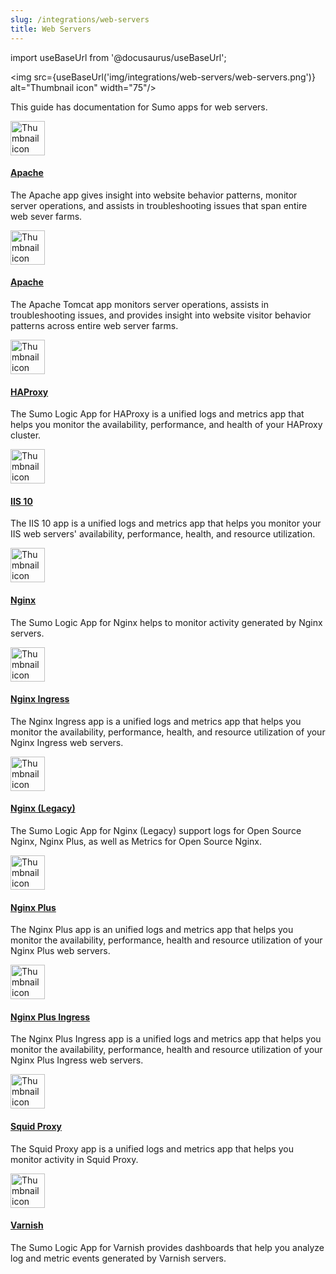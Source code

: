 ```yaml
---
slug: /integrations/web-servers
title: Web Servers
---
```


import useBaseUrl from '@docusaurus/useBaseUrl';

<img src={useBaseUrl('img/integrations/web-servers/web-servers.png')} alt="Thumbnail icon" width="75"/>

This guide has documentation for Sumo apps for web servers.


<div className="box-wrapper" markdown="1">
<div className="box smallbox1 card">
  <div className="container">
  <img src={useBaseUrl('img/integrations/web-servers/apache.png')} alt="Thumbnail icon" width="55"/>
  <h4><a href="/docs/integrations/web-servers/apache">Apache</a></h4>
  <p>The Apache app gives insight into website behavior patterns, monitor server operations, and assists in troubleshooting issues that span entire web sever farms.</p>
  </div>
</div>
<div className="box smallbox2 card">
  <div className="container">
  <img src={useBaseUrl('img/integrations/web-servers/apache-tomcat.png')} alt="Thumbnail icon" width="55"/>
  <h4><a href="/docs/integrations/apache-tomcat">Apache</a></h4>
  <p>The Apache Tomcat app monitors server operations, assists in troubleshooting issues, and provides insight into website visitor behavior patterns across entire web server farms.</p>
  </div>
</div>
<div className="box smallbox3 card">
  <div className="container">
  <img src={useBaseUrl('img/integrations/web-servers/haproxy.png')} alt="Thumbnail icon" width="55"/>
  <h4><a href="/docs/integrations/web-servers/haproxy">HAProxy</a></h4>
  <p>The Sumo Logic App for HAProxy is a unified logs and metrics app that helps you monitor the availability, performance, and health of your HAProxy cluster.</p>
  </div>
</div>
<div className="box smallbox4 card">
  <div className="container">
  <img src={useBaseUrl('img/integrations/web-servers/microsoft_iis_10.png')} alt="Thumbnail icon" width="55"/>
  <h4><a href="/docs/integrations/web-servers/iis-10">IIS 10</a></h4>
  <p>The IIS 10 app is a unified logs and metrics app that helps you monitor your IIS web servers' availability, performance, health, and resource utilization.</p>
  </div>
</div>
    <div className="box smallbox5 card">
      <div className="container">
      <img src={useBaseUrl('img/integrations/web-servers/nginx.png')} alt="Thumbnail icon" width="55"/>
      <h4><a href="/docs/integrations//web-servers/nginx">Nginx</a></h4>
      <p>The Sumo Logic App for Nginx helps to monitor activity generated by Nginx servers.</p>
      </div>
    </div>
    <div className="box smallbox6 card">
      <div className="container">
      <img src={useBaseUrl('img/integrations/web-servers/nginx-ingress.png')} alt="Thumbnail icon" width="55"/>
      <h4><a href="/docs/integrations//web-servers/nginx-ingress">Nginx Ingress</a></h4>
      <p>The Nginx Ingress app is a unified logs and metrics app that helps you monitor the availability, performance, health, and resource utilization of your Nginx Ingress web servers.</p>
      </div>
    </div>
    <div className="box smallbox7 card">
      <div className="container">
      <img src={useBaseUrl('img/integrations/web-servers/nginx-legacy.png')} alt="Thumbnail icon" width="55"/>
      <h4><a href="/docs/integrations//web-servers/nginx-legacy">Nginx (Legacy)</a></h4>
      <p>The Sumo Logic App for Nginx (Legacy) support logs for Open Source Nginx, Nginx Plus, as well as Metrics for Open Source Nginx.</p>
      </div>
    </div>
    <div className="box smallbox8 card">
      <div className="container">
      <img src={useBaseUrl('img/integrations/web-servers/nginx-plus.png')} alt="Thumbnail icon" width="55"/>
      <h4><a href="/docs/integrations//web-servers/nginx-plus">Nginx Plus</a></h4>
      <p>The Nginx Plus app is an unified logs and metrics app that helps you monitor the availability, performance, health and resource utilization of your Nginx Plus web servers.</p>
      </div>
    </div>
    </div>
    <div className="box smallbox9 card">
      <div className="container">
      <img src={useBaseUrl('img/integrations/web-servers/nginx-ingress.png')} alt="Thumbnail icon" width="55"/>
      <h4><a href="/docs/integrations//web-servers/nginx-plus-ingress">Nginx Plus Ingress</a></h4>
      <p>The Nginx Plus Ingress app is a unified logs and metrics app that helps you monitor the availability, performance, health and resource utilization of your Nginx Plus Ingress web servers.</p>
      </div>
    </div>
    <div className="box smallbox10 card">
      <div className="container">
      <img src={useBaseUrl('img/integrations/web-servers/squid-proxy.png')} alt="Thumbnail icon" width="55"/>
      <h4><a href="/docs/integrations//web-servers/squid-proxy">Squid Proxy</a></h4>
      <p>The Squid Proxy app is a unified logs and metrics app that helps you monitor activity in Squid Proxy.</p>
      </div>
    </div>
    <div className="box smallbox8 card">
      <div className="container">
      <img src={useBaseUrl('img/integrations/web-servers/varnish.png')} alt="Thumbnail icon" width="55"/>
      <h4><a href="/docs/integrations//web-servers/varnish">Varnish</a></h4>
      <p>The Sumo Logic App for Varnish provides dashboards that help you analyze log and metric events generated by Varnish servers.</p>
      </div>
    </div>
</div>
